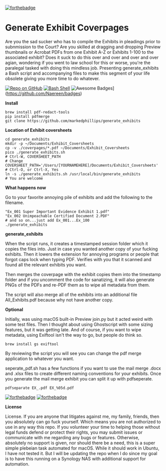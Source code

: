 [![forthebadge](https://forthebadge.com/images/badges/fuck-it-ship-it.svg)](https://forthebadge.com)

# Generate Exhibit Coverpages

Are you the sad sucker who has to compile the Exhibits in pleadings prior to subnmission to the Court? Are you skilled at dragging and dropping Preview thumbnails or Acrobat PDFs from one Exhibit A-Z or Exhibits 1-100 to the associated exhibit? Does it suck to do this over and over and over and over agian, wondering if you went to law school for this or worse, you're the paralegal tasked with doing this mindless job.  Presenting generate_exhibits a Bash script and accompanying files to make this segment of your life obsolete giving you more time to do whatever. 

[![Repo on GitHub](https://img.shields.io/badge/repo-GitHub-3D76C2.svg)](https://github.com/YOU/YOUR-REPO)
[![Bash Shell](https://badges.frapsoft.com/bash/v1/bash.png?v=103)](https://github.com/ellerbrock/open-source-badges/)
![Awesome Badges](https://img.shields.io/badge/badges-awesome-green.svg)](https://github.com/Naereen/badges)


**Install**

```
brew install pdf-redact-tools
pip install pdfmerge
git clone https://github.com/markedphillips/generate_exhibits
```

**Location of Exhibit coversheets**

```
cd generate_exhibits
mkdir -p ~/Documents/Exhibit_Coversheets
cp -v ./coverpages/*.pdf ~/Documents/Exhibit_Coversheets
pico ./generate_exhibits.sh
# Ctrl-W, COVERSHEET_PATH
# Change COVERSHEET_PATH='/Users/[YOURNAMEHERE]/Documents/Exhibit_Coversheets'
# Ctrl-O, or Ctrl-X, Yes
ln -s ./generate_exhibits.sh /usr/local/bin/generate_exhibits
# You are welcome
```
**What happens now**

Go to your favorite annoying pile of exhibits and add the following to the filename.

```
"Ex_001 Super Important Evidence Exhibit 1.pdf"
"Ex_002 Unimpeachable Certified Document 2.PDF"
# and so on...just add Ex_001...Ex_100 
./generate_exhibits
```

**generate_exhibits**

When the script runs, it creates a timestamped session folder which it copies the files into. Just in case you wanted another copy of your fucking exhibits. Then it lowers the extension for annoying programs or people that forgot caps lock when typing PDF. Verifies with you that it scanned and found all the relevant exhibits you want. 

Then merges the coverpage with the exhibit copies them into the timestamp folder and if you uncomment the code for sanatizing, it will also generate PNGs of the PDFs and re-PDF them as to wipe all metadata from them. 

The script will also merge all of the exhibits into an additional file All_Exhibits.pdf because why not have another copy. 

**Optional**  

Initially, was using macOS built-in Preview join.py but it acted weird with some test files. Then I thought about using Ghostscript with some sizing features, but it was getting late.  And of course, if you want to wipe metadata, using Exiftool isn't the way to go, but people do think so. 

```
brew install gs exiftool
```

By reviewing the script you will see you can change the pdf merge application to whatever you want.

seperate_pdf.sh has a few functions if you want to use the mail merge .docx and .xlsx files to create different naming conventions for your exhibits. Once you generate the mail merge exhibit you can split it up with pdfseperate.

```
pdfseparate EX_.pdf EX_%05d.pdf
```
[![forthebadge](https://forthebadge.com/images/badges/built-with-resentment.svg)](https://forthebadge.com)
[![forthebadge](https://forthebadge.com/images/badges/made-with-crayons.svg)](https://forthebadge.com)

**License**

License. If you are anyone that litigates against me, my family, friends, then you absolutely can go fuck yourself. Which means you are not authorized to use in any way this repo. If you volunteer your time to helping those without legal funds defend or protect their rights, you may submit issues or communicate with me regarding any bugs or features. Otherwise, absolutely no support is given, nor should there be a need, this is a super simple plebeian task automated for macOS. While it should work in Ubuntu, I have not tested it. But I will be updating the repo when I do since my goal is to have this running on a Synology NAS with additional support for automation.
